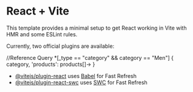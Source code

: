 # React + Vite

This template provides a minimal setup to get React working in Vite with HMR and some ESLint rules.

Currently, two official plugins are available:

//Reference Query \*[_type == "category" && category == "Men"]
{
category,
'products': products[]->
}

- [@vitejs/plugin-react](https://github.com/vitejs/vite-plugin-react/blob/main/packages/plugin-react/README.md) uses [Babel](https://babeljs.io/) for Fast Refresh
- [@vitejs/plugin-react-swc](https://github.com/vitejs/vite-plugin-react-swc) uses [SWC](https://swc.rs/) for Fast Refresh
